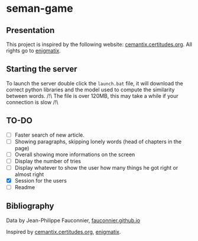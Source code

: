 # seman-game

## Presentation

This project is inspired by the following website: [cemantix.certitudes.org](https://cemantix.certitudes.org/). All rights go to [enigmatix](https://twitter.com/enigmathix).

## Starting the server

To launch the server double click the `launch.bat` file, it will download the correct python libraries and the model used to compute the similarity between words. /!\ The file is over 120MB, this may take a while if your connection is slow /!\

## TO-DO

- [ ] Faster search of new article.
- [ ] Showing paragraphs, skipping lonely words (head of chapters in the page)
- [ ] Overall showing more informations on the screen
- [ ] Display the number of tries
- [ ] Display whatever to show the user how many things he got right or almost right
- [X] Session for the users
- [ ] Readme

## Bibliography

Data by Jean-Philippe Fauconnier, [fauconnier.github.io](https://fauconnier.github.io/)

Inspired by [cemantix.certitudes.org](https://cemantix.certitudes.org/), [enigmatix](https://twitter.com/enigmathix).
